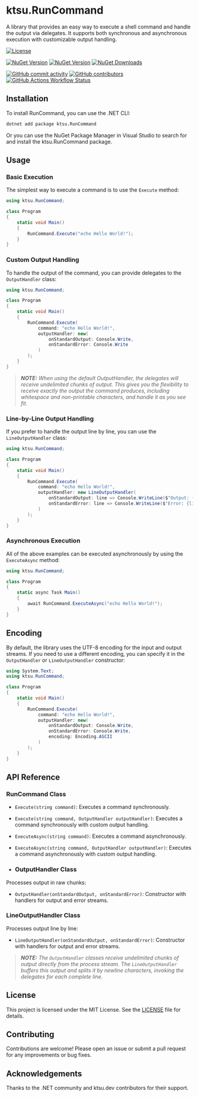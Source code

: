# ktsu.RunCommand

A library that provides an easy way to execute a shell command and handle the output via delegates. It supports both synchronous and asynchronous execution with customizable output handling.

[![License](https://img.shields.io/github/license/ktsu-dev/RunCommand.svg?label=License&logo=nuget)](LICENSE.md)

[![NuGet Version](https://img.shields.io/nuget/v/ktsu.RunCommand?label=Stable&logo=nuget)](https://nuget.org/packages/ktsu.RunCommand)
[![NuGet Version](https://img.shields.io/nuget/vpre/ktsu.RunCommand?label=Latest&logo=nuget)](https://nuget.org/packages/ktsu.RunCommand)
[![NuGet Downloads](https://img.shields.io/nuget/dt/ktsu.RunCommand?label=Downloads&logo=nuget)](https://nuget.org/packages/ktsu.RunCommand)

[![GitHub commit activity](https://img.shields.io/github/commit-activity/m/ktsu-dev/RunCommand?label=Commits&logo=github)](https://github.com/ktsu-dev/RunCommand/commits/main)
[![GitHub contributors](https://img.shields.io/github/contributors/ktsu-dev/RunCommand?label=Contributors&logo=github)](https://github.com/ktsu-dev/RunCommand/graphs/contributors)
[![GitHub Actions Workflow Status](https://img.shields.io/github/actions/workflow/status/ktsu-dev/RunCommand/dotnet.yml?label=Build&logo=github)](https://github.com/ktsu-dev/RunCommand/actions)

## Installation

To install RunCommand, you can use the .NET CLI:

```bash
dotnet add package ktsu.RunCommand
```

Or you can use the NuGet Package Manager in Visual Studio to search for and install the ktsu.RunCommand package.

## Usage

### Basic Execution

The simplest way to execute a command is to use the `Execute` method:

```csharp
using ktsu.RunCommand;

class Program
{
    static void Main()
    {
        RunCommand.Execute("echo Hello World!");
    }
}
```

### Custom Output Handling

To handle the output of the command, you can provide delegates to the `OutputHandler` class:

```csharp
using ktsu.RunCommand;

class Program
{
    static void Main()
    {
        RunCommand.Execute(
            command: "echo Hello World!",
            outputHandler: new(
                onStandardOutput: Console.Write,
                onStandardError: Console.Write
            )
        );
    }
}
```

>***NOTE:*** *When using the default OutputHandler, the delegates will receive undelimited chunks of output. This gives you the flexibility to receive exactly the output the command produces, including whitespace and non-printable characters, and handle it as you see fit.*

### Line-by-Line Output Handling

If you prefer to handle the output line by line, you can use the `LineOutputHandler` class:

```csharp
using ktsu.RunCommand;

class Program
{
    static void Main()
    {
        RunCommand.Execute(
            command: "echo Hello World!",
            outputHandler: new LineOutputHandler(
                onStandardOutput: line => Console.WriteLine($"Output: {line}"),
                onStandardError: line => Console.WriteLine($"Error: {line}")
            )
        );
    }
}
```

### Asynchronous Execution

All of the above examples can be executed asynchronously by using the `ExecuteAsync` method:

```csharp
using ktsu.RunCommand;

class Program
{
    static async Task Main()
    {
        await RunCommand.ExecuteAsync("echo Hello World!");
    }
}
```

## Encoding

By default, the library uses the UTF-8 encoding for the input and output streams. If you need to use a different encoding, you can specify it in the `OutputHandler` or `LineOutputHandler` constructor:

```csharp
using System.Text;
using ktsu.RunCommand;

class Program
{
    static void Main()
    {
        RunCommand.Execute(
            command: "echo Hello World!",
            outputHandler: new(
                onStandardOutput: Console.Write,
                onStandardError: Console.Write,
                encoding: Encoding.ASCII
            )
        );
    }
}
```

## API Reference

### RunCommand Class

- `Execute(string command)`: Executes a command synchronously.
- `Execute(string command, OutputHandler outputHandler)`: Executes a command synchronously with custom output handling.
- `ExecuteAsync(string command)`: Executes a command asynchronously.
- `ExecuteAsync(string command, OutputHandler outputHandler)`: Executes a command asynchronously with custom output handling.

- ### OutputHandler Class

Processes output in raw chunks:

- `OutputHandler(onStandardOutput, onStandardError)`: Constructor with handlers for output and error streams.

### LineOutputHandler Class

Processes output line by line:

- `LineOutputHandler(onStandardOutput, onStandardError)`: Constructor with handlers for output and error streams.

>***NOTE:*** *The `OutputHandler` classes receive undelimited chunks of output directly from the process stream. The `LineOutputHandler` buffers this output and splits it by newline characters, invoking the delegates for each complete line.*

## License

This project is licensed under the MIT License. See the [LICENSE](LICENSE.md) file for details.

## Contributing

Contributions are welcome! Please open an issue or submit a pull request for any improvements or bug fixes.

## Acknowledgements

Thanks to the .NET community and ktsu.dev contributors for their support.
